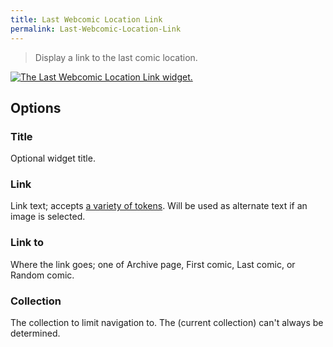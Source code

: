 ```yaml
---
title: Last Webcomic Location Link
permalink: Last-Webcomic-Location-Link
---
```


> Display a link to the last comic location.

[![The Last Webcomic Location Link widget.](srv/Last-Webcomic-Location-Link.png)](srv/Last-Webcomic-Location-Link.png)

## Options

### Title
Optional widget title.

### Link
Link text; accepts
[a variety of tokens](get_webcomic_term_link_tokens). Will be used as
alternate text if an image is selected.

### Link to
Where the link goes; one of Archive page, First comic, Last
comic, or Random comic.

### Collection
The collection to limit navigation to. The (current
collection) can't always be determined.
